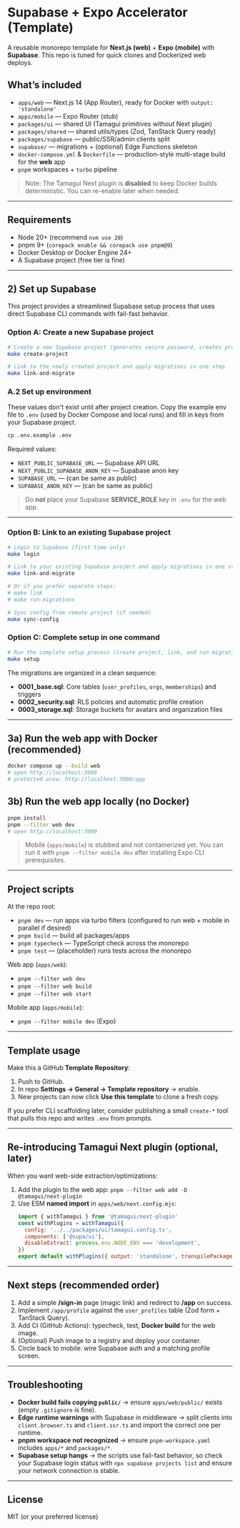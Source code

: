 # Supabase + Expo Accelerator (Template)

A reusable monorepo template for **Next.js (web)** + **Expo (mobile)** with **Supabase**.
This repo is tuned for quick clones and Dockerized web deploys.

## What’s included
- `apps/web` — Next.js 14 (App Router), ready for Docker with `output: 'standalone'`
- `apps/mobile` — Expo Router (stub)
- `packages/ui` — shared UI (Tamagui primitives without Next plugin)
- `packages/shared` — shared utils/types (Zod, TanStack Query ready)
- `packages/supabase` — public/SSR/admin clients split
- `supabase/` — migrations + (optional) Edge Functions skeleton
- `docker-compose.yml` & `Dockerfile` — production-style multi-stage build for the **web** app
- `pnpm` workspaces + `turbo` pipeline

> Note: The Tamagui Next plugin is **disabled** to keep Docker builds deterministic. You can re-enable later when needed.

---

## Requirements
- Node 20+ (recommend `nvm use 20`)
- pnpm 9+ (`corepack enable && corepack use pnpm@9`)
- Docker Desktop or Docker Engine 24+
- A Supabase project (free tier is fine)

---

## 2) Set up Supabase

This project provides a streamlined Supabase setup process that uses direct Supabase CLI commands with fail-fast behavior.

### Option A: Create a new Supabase project

```bash
# Create a new Supabase project (generates secure password, creates project, updates .env)
make create-project

# Link to the newly created project and apply migrations in one step
make link-and-migrate
```
### A.2 Set up environment
These values don't exist until after project creation.
Copy the example env file to `.env` (used by Docker Compose and local runs) and fill in keys from your Supabase project.

```bash
cp .env.example .env
```

Required values:
- `NEXT_PUBLIC_SUPABASE_URL` — Supabase API URL
- `NEXT_PUBLIC_SUPABASE_ANON_KEY` — Supabase anon key
- `SUPABASE_URL` — (can be same as public)
- `SUPABASE_ANON_KEY` — (can be same as public)

> Do **not** place your Supabase **SERVICE_ROLE** key in `.env` for the web app.

---


### Option B: Link to an existing Supabase project

```bash
# Login to Supabase (first time only)
make login

# Link to your existing Supabase project and apply migrations in one step
make link-and-migrate

# Or if you prefer separate steps:
# make link
# make run-migrations

# Sync config from remote project (if needed)
make sync-config
```

### Option C: Complete setup in one command

```bash
# Run the complete setup process (create project, link, and run migrations)
make setup
```

The migrations are organized in a clean sequence:
- **0001_base.sql**: Core tables (`user_profiles`, `orgs`, `memberships`) and triggers
- **0002_security.sql**: RLS policies and automatic profile creation
- **0003_storage.sql**: Storage buckets for avatars and organization files

---

## 3a) Run the web app with Docker (recommended)
```bash
docker compose up --build web
# open http://localhost:3000
# protected area: http://localhost:3000/app
```

## 3b) Run the web app locally (no Docker)
```bash
pnpm install
pnpm --filter web dev
# open http://localhost:3000
```

> Mobile (`apps/mobile`) is stubbed and not containerized yet. You can run it with `pnpm --filter mobile dev` after installing Expo CLI prerequisites.

---

## Project scripts
At the repo root:
- `pnpm dev` — run apps via turbo filters (configured to run web + mobile in parallel if desired)
- `pnpm build` — build all packages/apps
- `pnpm typecheck` — TypeScript check across the monorepo
- `pnpm test` — (placeholder) runs tests across the monorepo

Web app (`apps/web`):
- `pnpm --filter web dev`
- `pnpm --filter web build`
- `pnpm --filter web start`

Mobile app (`apps/mobile`):
- `pnpm --filter mobile dev` (Expo)

---

## Template usage
Make this a GitHub **Template Repository**:
1. Push to GitHub.
2. In repo **Settings → General → Template repository** → enable.
3. New projects can now click **Use this template** to clone a fresh copy.

If you prefer CLI scaffolding later, consider publishing a small `create-*` tool that pulls this repo and writes `.env` from prompts.

---

## Re-introducing Tamagui Next plugin (optional, later)
When you want web-side extraction/optimizations:
1. Add the plugin to the web app: `pnpm --filter web add -D @tamagui/next-plugin`
2. Use ESM **named import** in `apps/web/next.config.mjs`:
   ```js
   import { withTamagui } from '@tamagui/next-plugin'
   const withPlugins = withTamagui({
     config: '../../packages/ui/tamagui.config.ts',
     components: ['@supa/ui'],
     disableExtract: process.env.NODE_ENV === 'development',
   })
   export default withPlugins({ output: 'standalone', transpilePackages: ['react-native-web','tamagui','@tamagui/*','@supa/ui','@supa/shared','@supa/supabase'] })
   ```

---

## Next steps (recommended order)
1. Add a simple **/sign-in** page (magic link) and redirect to **/app** on success.
2. Implement `/app/profile` against the `user_profiles` table (Zod form + TanStack Query).
3. Add CI (GitHub Actions): typecheck, test, **Docker build** for the web image.
4. (Optional) Push image to a registry and deploy your container.
5. Circle back to mobile: wire Supabase auth and a matching profile screen.

---

## Troubleshooting
- **Docker build fails copying `public/`** → ensure `apps/web/public/` exists (empty `.gitignore` is fine).
- **Edge runtime warnings** with Supabase in middleware → split clients into `client.browser.ts` and `client.ssr.ts` and import the correct one per runtime.
- **pnpm workspace not recognized** → ensure `pnpm-workspace.yaml` includes `apps/*` and `packages/*`.
- **Supabase setup hangs** → the scripts use fail-fast behavior, so check your Supabase login status with `npx supabase projects list` and ensure your network connection is stable.

---

## License
MIT (or your preferred license)
